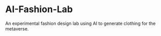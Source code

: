 # AI-Fashion-Lab
An experimental fashion design lab using AI to generate clothing for the metaverse.
